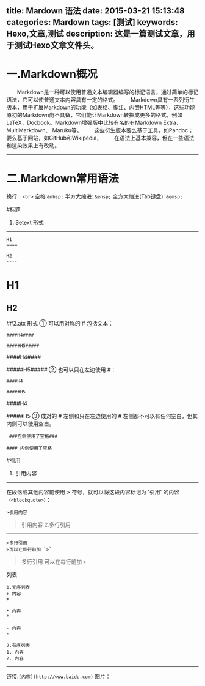 title: Mardown 语法
date: 2015-03-21 15:13:48
categories: Mardown
tags: [测试]
keywords: Hexo,文章,测试
description: 这是一篇测试文章，用于测试Hexo文章文件头。
---

一.Markdown概况
====================
　　Markdown是一种可以使用普通文本编辑器编写的标记语言，通过简单的标记语法，它可以使普通文本内容具有一定的格式。
　　Markdown具有一系列衍生版本，用于扩展Markdown的功能（如表格、脚注、内嵌HTML等等），这些功能原初的Markdown尚不具备，它们能让Markdown转换成更多的格式，例如LaTeX，Docbook。Markdown增强版中比较有名的有Markdown Extra、MultiMarkdown、 Maruku等。
　　这些衍生版本要么基于工具，如Pandoc；要么基于网站，如GitHub和Wikipedia，
　　在语法上基本兼容，但在一些语法和渲染效果上有改动。
<!--more-->
---

二.Markdown常用语法
======================

换行：`<br>`
空格:`&nbsp;`
半方大缩进: `&ensp;` 
全方大缩进(Tab键盘): `&emsp;`


#标题
1. Setext 形式
----
```
H1
====

H2
----
```
H1
====

H2
----

##2.atx 形式
① 可以用对称的 # 包括文本：
```
####H4####

#####H5#####
```
####H4####

#####H5#####
② 也可以只在左边使用 #：
```
####H4

#####H5
```
####H4

#####H5
③ 成对的 # 左侧和只在左边使用的 # 左侧都不可以有任何空白，但其内侧可以使用空白。
```
 ###左侧使用了空格###

#### 内侧使用了空格
```

#引用
1. 引用内容
---
在段落或其他内容前使用 > 符号，就可以将这段内容标记为 '引用' 的内容```（<blockquote>）```：
```
>引用内容
```
>引用内容
2.多行引用
---
```
>多行引用
>可以在每行前加 `>`
```
>多行引用
>可以在每行前加 `>`









列表
```
1.无序列表
+ 内容
+ 

* 内容
* 

- 内容
-

2.有序列表
1. 内容
2. 内容
```

---


链接:`[内容](http://www.baidu.com)`
图片：![]()

